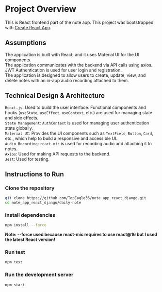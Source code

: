 # Project Overview

This is React frontend part of the note app.
This project was bootstrapped with [Create React App](https://github.com/facebook/create-react-app).

## Assumptions

The application is built with React, and it uses Material UI for the UI components.\
The application communicates with the backend via API calls using axios.\
JWT Authentication is used for user login and registration.\
The application is designed to allow users to create, update, view, and delete notes with an in-app audio recording attached to them.

## Technical Design & Architecture

`React.js`: Used to build the user interface. Functional components and hooks (`useState`, `useEffect`, `useContext`, etc.) are used for managing state and side effects.\
`State Management`: `AuthContext` is used for managing user authentication state globally.\
`Material UI`: Provides the UI components such as `TextField`, `Button`, `Card`, etc., which help to build a responsive and accessible UI.\
`Audio Recording`: `react-mic` is used for recording audio and attaching it to notes.\
`Axios`: Used for making API requests to the backend.\
`Jest`: Used for testing.

## Instructions to Run

### Clone the repository

```bash
git clone https://github.com/TopEagle36/note_app_react_django.git
cd note_app_react_django/daily-note
```

### Install dependencies

```bash
npm install --force
```
**Note: --force used because react-mic requires to use react@16 but I used the latest React version!**

### Run test

```bash
npm test
```

### Run the development server

```bash
npm start
```